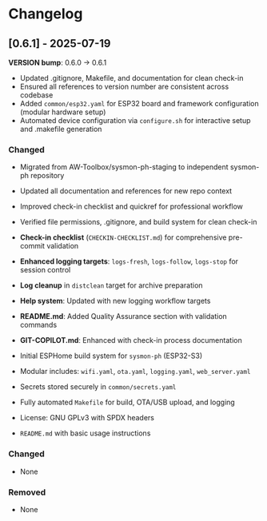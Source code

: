 # Changelog


## [0.6.1] - 2025-07-19
 **VERSION bump**: 0.6.0 → 0.6.1
- Updated .gitignore, Makefile, and documentation for clean check-in
- Ensured all references to version number are consistent across codebase
- Added `common/esp32.yaml` for ESP32 board and framework configuration (modular hardware setup)
- Automated device configuration via `configure.sh` for interactive setup and .makefile generation

### Changed
- Migrated from AW-Toolbox/sysmon-ph-staging to independent sysmon-ph repository
- Updated all documentation and references for new repo context
- Improved check-in checklist and quickref for professional workflow
- Verified file permissions, .gitignore, and build system for clean check-in
- **Check-in checklist** (`CHECKIN-CHECKLIST.md`) for comprehensive pre-commit validation
- **Enhanced logging targets**: `logs-fresh`, `logs-follow`, `logs-stop` for session control
- **Log cleanup** in `distclean` target for archive preparation

- **Help system**: Updated with new logging workflow targets
- **README.md**: Added Quality Assurance section with validation commands
- **GIT-COPILOT.md**: Enhanced with check-in process documentation
- Initial ESPHome build system for `sysmon-ph` (ESP32-S3)
- Modular includes: `wifi.yaml`, `ota.yaml`, `logging.yaml`, `web_server.yaml`
- Secrets stored securely in `common/secrets.yaml`
- Fully automated `Makefile` for build, OTA/USB upload, and logging
- License: GNU GPLv3 with SPDX headers
- `README.md` with basic usage instructions

### Changed
- None

### Removed
- None

